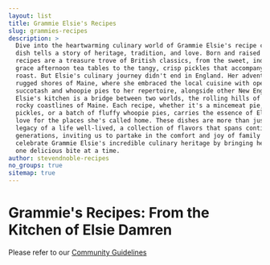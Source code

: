 ```yaml
---
layout: list
title: Grammie Elsie's Recipes
slug: grammies-recipes
description: >
  Dive into the heartwarming culinary world of Grammie Elsie's recipe collection, where each
  dish tells a story of heritage, tradition, and love. Born and raised in England, Elsie's
  recipes are a treasure trove of British classics, from the sweet, indulgent desserts that
  grace afternoon tea tables to the tangy, crisp pickles that accompany a hearty Sunday
  roast. But Elsie's culinary journey didn't end in England. Her adventures led her to the
  rugged shores of Maine, where she embraced the local cuisine with open arms, adding
  succotash and whoopie pies to her repertoire, alongside other New England favorites.
  Elsie's kitchen is a bridge between two worlds, the rolling hills of England and the
  rocky coastlines of Maine. Each recipe, whether it's a mincemeat pie, a jar of homemade
  pickles, or a batch of fluffy whoopie pies, carries the essence of Elsie's journey and her
  love for the places she's called home. These dishes are more than just food; they're a
  legacy of a life well-lived, a collection of flavors that spans continents and
  generations, inviting us to partake in the comfort and joy of family traditions. Let's
  celebrate Grammie Elsie's incredible culinary heritage by bringing her recipes to life,
  one delicious bite at a time.
author: stevendnoble-recipes
no_groups: true
sitemap: true
---
```


# Grammie's Recipes: From the Kitchen of Elsie Damren

Please refer to our [Community Guidelines](/community-guidelines)
